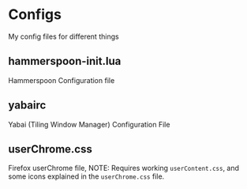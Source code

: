 # Configs
My config files for different things


## hammerspoon-init.lua

Hammerspoon Configuration file

## yabairc

Yabai (Tiling Window Manager) Configuration File

## userChrome.css

Firefox userChrome file, NOTE: Requires working `userContent.css`, and some icons explained in the `userChrome.css` file.
